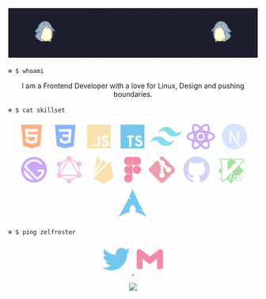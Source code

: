 <!-- ZELFROSTER's README -->
<img src="./zelfroster-github-banner.gif">

<br>

<code>❄️ $ whoami</code>

<p align="center">
    I am a Frontend Developer with a love for Linux, Design and 
    pushing boundaries.
</p>

<code align="center">❄️ $ cat skillset</code>

<p align="center">
    <img src="./html5.svg" alt="html5">
    <img src="./css3.svg" alt="css3">
    <img src="./javascript.svg" alt="javascript">
    <img src="./typescript.svg" alt="typescript">
    <img src="./tailwindcss.svg" alt="tailwindcss">
    <img src="./react.svg" alt="react">
    <img src="./nextjs.svg" alt="nextjs">
    <img src="./gatsby.svg" alt="gatsby">
    <img src="./graphql.svg" alt="graphql">
    <img src="./firebase.svg" alt="firebase">
    <img src="./figma.svg" alt="figma">
    <img src="./git.svg" alt="git">
    <img src="./github.svg" alt="github">
    <img src="./vim.svg" alt="vim">
    <img src="./archlinux.svg" alt="archlinux">
</p>

<code style="margin-bottom: 0px">❄️ $ ping zelfroster</code>
<p align="center">
    <a href="https://twitter.com/zelfroster">
        <img src="./twitter.svg" alt="twitter">
    </a>
    <a href="mailto:sumitkumarsoni123@gmail.com">
        <img src="./gmail.svg" alt="gmail">
    </a>
</p>

<p align="center">
    <img src="./rainbow-superthin.gif">
</p>

<!-- If you are copying this then consider giving a star to this repo -->

<!--
![-----------------------------------------------------](https://raw.githubusercontent.com/andreasbm/readme/master/assets/lines/rainbow.png)
-->
